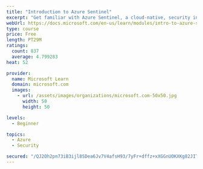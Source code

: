```yaml
---
title: "Introduction to Azure Sentinel"
excerpt: "Get familiar with Azure Sentinel, a cloud-native, security information and event management (SIEM) service."
webUrl: https://docs.microsoft.com/en-us/learn/modules/intro-to-azure-sentinel/
type: course
price: Free
length: PT29M
ratings:
  count: 837
  average: 4.799283
heat: 52

provider:
  name: Microsoft Learn
  domain: microsoft.com
  images:
    - url: /assets/images/organizations/microsoft.com-50x50.jpg
      width: 50
      height: 50

levels:
  - Beginner

topics:
  - Azure
  - Security

secured: "/QJ2Oh2pn73iB3ijl8SDea6Jv7V4afsH93/7yFr+dffz+xXGGnUOKXKg82JITFqbf867Vb5lgCFey7LnJ13oH9avd1hvEo8NAtsPOwW3qWHfr2V4x2DitMW6vaNHIqV5LPbkcD38eeUF4KDKAyJZ58MCQMl/DSEX6oMikGjmP8s+UVDGinfhnDEzr3UZjlnKBEmykCY0AU8piexhGR1leeLZy7U22jE8sglXngo0ArCWVJ49vF3R7+AelALLngI05Jjb63zf1DJ85qO7CGfgclV4CQwmFnYGBiG+BD5cJ8+buej1t06LOYwi8lHtKt0L/jCwqycly4Wwekkx3sEsvUoVZaAbYw1mzW2Wy2mDWAVAZosDIIh/D/hhlu8pq6Ju/OciTJ6crJNhklmASXLuw+1XZxlH/8BCaEqb0gG5gn0=;0CfSfDCLr0WVbmxfcmaKRQ=="
---
```


